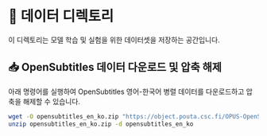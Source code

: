 # 📁 데이터 디렉토리

이 디렉토리는 모델 학습 및 실험을 위한 데이터셋을 저장하는 공간입니다.

## 📥 OpenSubtitles 데이터 다운로드 및 압축 해제

아래 명령어를 실행하여 OpenSubtitles 영어-한국어 병렬 데이터를 다운로드하고 압축을 해제할 수 있습니다.

```bash
wget -O opensubtitles_en_ko.zip "https://object.pouta.csc.fi/OPUS-OpenSubtitles/v2018/moses/en-ko.txt.zip"
unzip opensubtitles_en_ko.zip -d opensubtitles_en_ko
